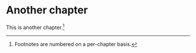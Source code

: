 # Another chapter

This is another chapter.[^numbering]

[^numbering]: Footnotes are numbered on a per-chapter basis.
